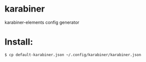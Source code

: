 # karabiner
karabiner-elements config generator

# Install:
```bash
$ cp default-karabiner.json ~/.config/karabiner/karabiner.json
```